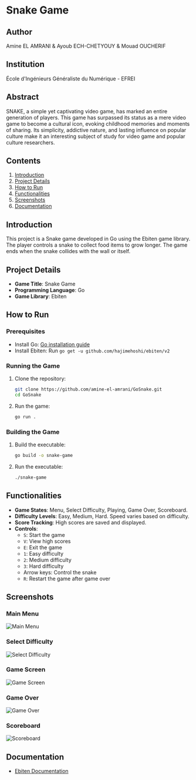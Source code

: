 # Snake Game

## Author
Amine EL AMRANI & Ayoub ECH-CHETYOUY & Mouad OUCHERIF

## Institution
École d'Ingénieurs Généraliste du Numérique - EFREI

## Abstract
SNAKE, a simple yet captivating video game, has marked an entire generation of players. This game has surpassed its status as a mere video game to become a cultural icon, evoking childhood memories and moments of sharing. Its simplicity, addictive nature, and lasting influence on popular culture make it an interesting subject of study for video game and popular culture researchers.

## Contents
1. [Introduction](#introduction)
2. [Project Details](#project-details)
3. [How to Run](#how-to-run)
4. [Functionalities](#functionalities)
5. [Screenshots](#screenshots)
6. [Documentation](#documentation)

## Introduction
This project is a Snake game developed in Go using the Ebiten game library. The player controls a snake to collect food items to grow longer. The game ends when the snake collides with the wall or itself.

## Project Details
- **Game Title**: Snake Game
- **Programming Language**: Go
- **Game Library**: Ebiten

## How to Run
### Prerequisites
- Install Go: [Go installation guide](https://golang.org/doc/install)
- Install Ebiten: Run `go get -u github.com/hajimehoshi/ebiten/v2`

### Running the Game
1. Clone the repository:
    ```sh
    git clone https://github.com/amine-el-amrani/GoSnake.git
    cd GoSnake
    ```

2. Run the game:
    ```sh
    go run .
    ```

### Building the Game
1. Build the executable:
    ```sh
    go build -o snake-game
    ```

2. Run the executable:
    ```sh
    ./snake-game
    ```

## Functionalities
- **Game States**: Menu, Select Difficulty, Playing, Game Over, Scoreboard.
- **Difficulty Levels**: Easy, Medium, Hard. Speed varies based on difficulty.
- **Score Tracking**: High scores are saved and displayed.
- **Controls**:
  - `S`: Start the game
  - `V`: View high scores
  - `E`: Exit the game
  - `1`: Easy difficulty
  - `2`: Medium difficulty
  - `3`: Hard difficulty
  - Arrow keys: Control the snake
  - `R`: Restart the game after game over

## Screenshots
### Main Menu
![Main Menu](screenshots/main_menu.png)

### Select Difficulty
![Select Difficulty](screenshots/select_difficulty.png)

### Game Screen
![Game Screen](screenshots/game_screen.png)

### Game Over
![Game Over](screenshots/game_over.png)

### Scoreboard
![Scoreboard](screenshots/scoreboard.png)

## Documentation
- [Ebiten Documentation](https://ebiten.org/documents/overview.html)
